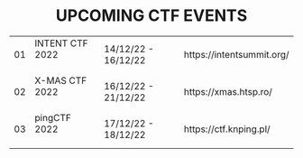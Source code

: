 <!----------------------------------------------------------------------------------------------------------------------------------------------------->

<h1 align="center">UPCOMING CTF EVENTS</h1>

<table>
    <tr>
        <td>
            01
        </td>
        <td>
           INTENT CTF 2022<br><br>
        </td>
        <td>
            14/12/22 - 16/12/22
        </td>
        <td>
        https://intentsummit.org/
        </td>
     </tr>
<tr>
        <td>
            02
        </td>
        <td>
           X-MAS CTF 2022<br><br>
        </td>
        <td>
            16/12/22 - 21/12/22
        </td>
        <td>
        https://xmas.htsp.ro/
        </td>
     </tr>
<tr>
    <td>
            03
        </td>
        <td>
           pingCTF 2022<br><br>
        </td>
        <td>
            17/12/22 - 18/12/22
        </td>
        <td>
        https://ctf.knping.pl/
        </td>
     </tr>  
